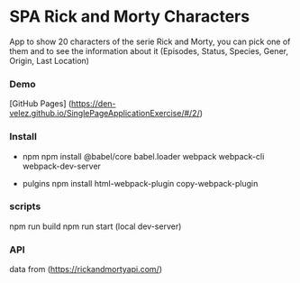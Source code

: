 # SPA Rick and Morty Characters
  
  App to show 20 characters of the serie Rick and Morty, you can pick one of them and to see the information about it (Episodes, Status, Species, Gener, Origin, Last Location)
  
### Demo
 [GitHub Pages] (https://den-velez.github.io/SinglePageApplicationExercise/#/2/)

### Install 
  
  - npm 
  npm install @babel/core babel.loader webpack webpack-cli webpack-dev-server
  
  - pulgins
  npm install html-webpack-plugin copy-webpack-plugin

### scripts
  npm run build 
  npm run start (local dev-server)
  
### API
  data from (https://rickandmortyapi.com/)
